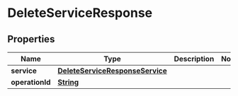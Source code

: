 

# DeleteServiceResponse


## Properties

| Name | Type | Description | Notes |
|------------ | ------------- | ------------- | -------------|
|**service** | [**DeleteServiceResponseService**](DeleteServiceResponseService.md) |  |  |
|**operationId** | [**String**](String.md) |  |  |



